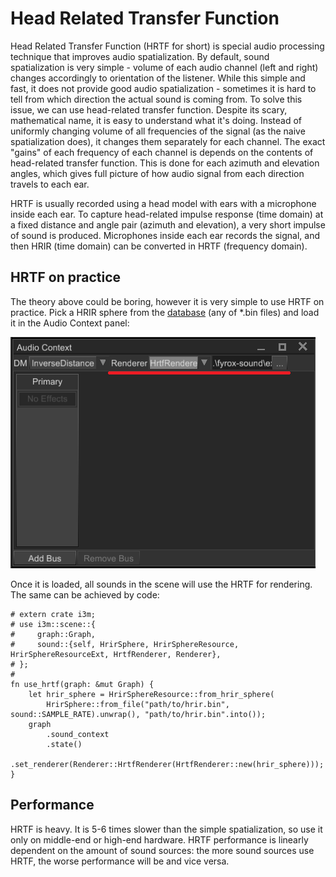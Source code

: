# Head Related Transfer Function 

Head Related Transfer Function (HRTF for short) is special audio processing technique that improves audio spatialization.
By default, sound spatialization is very simple - volume of each audio channel (left and right) changes accordingly to
orientation of the listener. While this simple and fast, it does not provide good audio spatialization - sometimes
it is hard to tell from which direction the actual sound is coming from. To solve this issue, we can use head-related
transfer function. Despite its scary, mathematical name, it is easy to understand what it's doing. Instead of uniformly
changing volume of all frequencies of the signal (as the naive spatialization does), it changes them separately for 
each channel. The exact "gains" of each frequency of each channel is depends on the contents of head-related transfer
function. This is done for each azimuth and elevation angles, which gives full picture of how audio signal from each
direction travels to each ear.

HRTF is usually recorded using a head model with ears with a microphone inside each ear. To capture head-related impulse
response (time domain) at a fixed distance and angle pair (azimuth and elevation), a very short impulse of sound is produced. 
Microphones inside each ear records the signal, and then HRIR (time domain) can be converted in HRTF (frequency domain).

## HRTF on practice

The theory above could be boring, however it is very simple to use HRTF on practice. Pick a HRIR sphere from the 
[database](https://github.com/mrDIMAS/hrir_sphere_builder/tree/master/hrtf_base/IRCAM) (any of *.bin files) and load
it in the Audio Context panel:

![hrtf](hrtf.png)

Once it is loaded, all sounds in the scene will use the HRTF for rendering. The same can be achieved by code:

```rust,no_run
# extern crate i3m;
# use i3m::scene::{
#     graph::Graph,
#     sound::{self, HrirSphere, HrirSphereResource, HrirSphereResourceExt, HrtfRenderer, Renderer},
# };
# 
fn use_hrtf(graph: &mut Graph) {
    let hrir_sphere = HrirSphereResource::from_hrir_sphere(
        HrirSphere::from_file("path/to/hrir.bin", sound::SAMPLE_RATE).unwrap(), "path/to/hrir.bin".into());
    graph
        .sound_context
        .state()
        .set_renderer(Renderer::HrtfRenderer(HrtfRenderer::new(hrir_sphere)));
}
```

## Performance

HRTF is heavy. It is 5-6 times slower than the simple spatialization, so use it only on middle-end or high-end hardware.
HRTF performance is linearly dependent on the amount of sound sources: the more sound sources use HRTF, the worse performance
will be and vice versa.